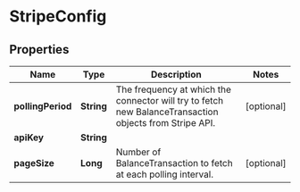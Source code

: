 

# StripeConfig


## Properties

| Name | Type | Description | Notes |
|------------ | ------------- | ------------- | -------------|
|**pollingPeriod** | **String** | The frequency at which the connector will try to fetch new BalanceTransaction objects from Stripe API.  |  [optional] |
|**apiKey** | **String** |  |  |
|**pageSize** | **Long** | Number of BalanceTransaction to fetch at each polling interval.  |  [optional] |




